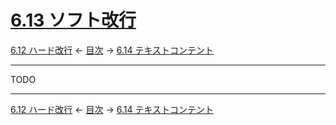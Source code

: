 # [6.13 ソフト改行](https://higuma.github.io/github-markdown-guide/#soft-line-breaks)

[6.12 ハード改行](hard-line-breaks.md)
← [目次](index.md) →
[6.14 テキストコンテント](textual-content.md)

------------------------------------------------------------------------

TODO

------------------------------------------------------------------------

[6.12 ハード改行](hard-line-breaks.md)
← [目次](index.md) →
[6.14 テキストコンテント](textual-content.md)
